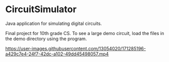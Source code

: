 # CircuitSimulator
Java application for simulating digital circuits.

Final project for 10th grade CS. To see a large demo circuit, load the files in the demo directory using the program.

https://user-images.githubusercontent.com/13054020/171285196-a429c7e4-24f7-42dc-a102-49dd45498057.mp4
